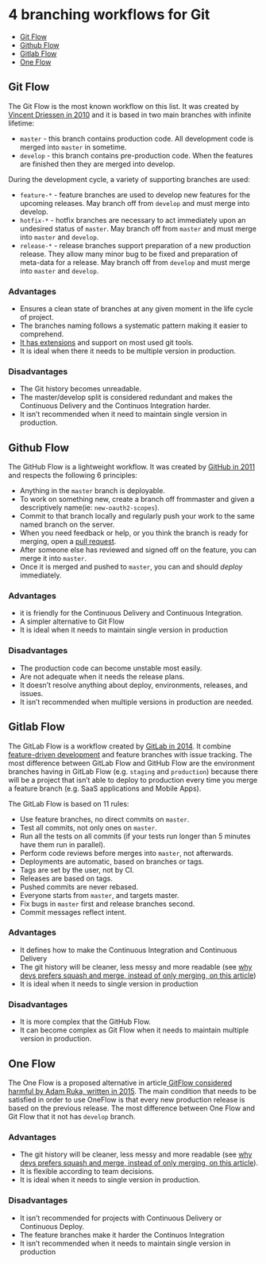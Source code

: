 # 4 branching workflows for Git

- [Git Flow](#git-flow)
- [Github Flow](#github-flow)
- [Gitlab Flow](#gitlab-flow)
- [One Flow](#one-flow)

## Git Flow
The Git Flow is the most known workflow on this list. It was created by [Vincent Driessen in 2010](http://nvie.com/posts/a-successful-git-branching-model/) and it is based in two main branches with infinite lifetime:

- `master` - this branch contains production code. All development code is merged into `master` in sometime.
- `develop` - this branch contains pre-production code. When the features are finished then they are merged into develop.

During the development cycle, a variety of supporting branches are used:

- `feature-*` - feature branches are used to develop new features for the upcoming releases. May branch off from `develop` and must merge into develop.
- `hotfix-*` - hotfix branches are necessary to act immediately upon an undesired status of `master`. May branch off from `master` and must merge into `master` and `develop`.
- `release-*` - release branches support preparation of a new production release. They allow many minor bug to be fixed and preparation of meta-data for a release. May branch off from `develop` and must merge into `master` and `develop`.

### Advantages

- Ensures a clean state of branches at any given moment in the life cycle of project.
- The branches naming follows a systematic pattern making it easier to comprehend.
- [It has extensions](https://github.com/nvie/gitflow) and support on most used git tools.
- It is ideal when there it needs to be multiple version in production.

### Disadvantages

- The Git history becomes unreadable.
- The master/develop split is considered redundant and makes the Continuous Delivery and the Continuos Integration harder.
- It isn’t recommended when it need to maintain single version in production.

## Github Flow
The GitHub Flow is a lightweight workflow. It was created by [GitHub in 2011](http://scottchacon.com/2011/08/31/github-flow.html) and respects the following 6 principles:

- Anything in the `master` branch is deployable.
- To work on something new, create a branch off frommaster and given a descriptively name(ie: `new-oauth2-scopes`).
- Commit to that branch locally and regularly push your work to the same named branch on the server.
- When you need feedback or help, or you think the branch is ready for merging, open a [pull request](https://help.github.com/send-pull-requests/).
- After someone else has reviewed and signed off on the feature, you can merge it into `master`.
- Once it is merged and pushed to `master`, you can and should _deploy_ immediately.

### Advantages

- it is friendly for the Continuous Delivery and Continuous Integration.
- A simpler alternative to Git Flow
- It is ideal when it needs to maintain single version in production

### Disadvantages

- The production code can become unstable most easily.
- Are not adequate when it needs the release plans.
- It doesn’t resolve anything about deploy, environments, releases, and issues.
- It isn’t recommended when multiple versions in production are needed.

## Gitlab Flow
The GitLab Flow is a workflow created by [GitLab in 2014](https://about.gitlab.com/2014/09/29/gitlab-flow/). It combine [feature-driven development](https://en.wikipedia.org/wiki/Feature-driven_development) and feature branches with issue tracking. The most difference between GitLab Flow and GitHub Flow are the environment branches having in GitLab Flow (e.g. `staging` and `production`) because there will be a project that isn’t able to deploy to production every time you merge a feature branch (e.g. SaaS applications and Mobile Apps).

The GitLab Flow is based on 11 rules:

- Use feature branches, no direct commits on `master`.
- Test all commits, not only ones on `master`.
- Run all the tests on all commits (if your tests run longer than 5 minutes have them run in parallel).
- Perform code reviews before merges into `master`, not afterwards.
- Deployments are automatic, based on branches or tags.
- Tags are set by the user, not by CI.
- Releases are based on tags.
- Pushed commits are never rebased.
- Everyone starts from `master`, and targets master.
- Fix bugs in `master` first and release branches second.
- Commit messages reflect intent.

### Advantages

- It defines how to make the Continuous Integration and Continuous Delivery
- The git history will be cleaner, less messy and more readable (see [why devs prefers squash and merge, instead of only merging, on this article](https://softwareengineering.stackexchange.com/questions/263164/why-squash-git-commits-for-pull-requests))
- It is ideal when it needs to single version in production

### Disadvantages

- It is more complex that the GitHub Flow.
- It can become complex as Git Flow when it needs to maintain multiple version in production.

## One Flow

The One Flow is a proposed alternative in article[ GitFlow considered harmful by Adam Ruka, written in 2015](http://endoflineblog.com/gitflow-considered-harmful). The main condition that needs to be satisfied in order to use OneFlow is that every new production release is based on the previous release. The most difference between One Flow and Git Flow that it not has `develop` branch.

### Advantages
- The git history will be cleaner, less messy and more readable (see [why devs prefers squash and merge, instead of only merging, on this article](https://softwareengineering.stackexchange.com/questions/263164/why-squash-git-commits-for-pull-requests)).
- It is flexible according to team decisions.
- It is ideal when it needs to single version in production.

### Disadvantages

- It isn’t recommended for projects with Continuous Delivery or Continuous Deploy.
- The feature branches make it harder the Continuos Integration
- It isn’t recommended when it needs to maintain single version in production